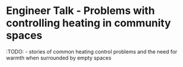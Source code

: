 # Engineer Talk - Problems with controlling heating in community spaces

:TODO: - stories of common heating control problems and the need for warmth when surrounded by empty spaces